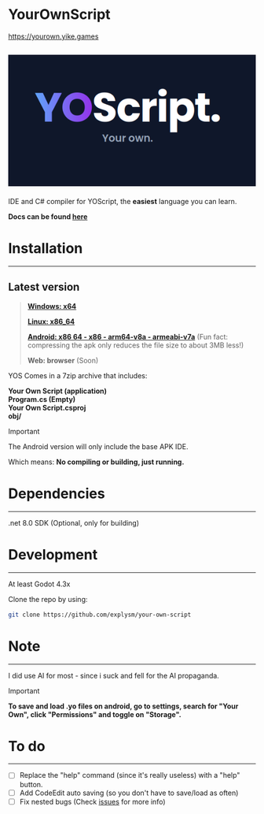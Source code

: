 # YourOwnScript

https://yourown.yike.games

![YOScript. Your Own](images/YourOwn.png)
---
IDE and C# compiler for YOScript, the **easiest** language you can learn.

**Docs can be found [here](https://yourown.yike.games/docs.html)**

# Installation
---

## Latest version

>**[Windows: x64](https://github.com/explysm/your-own-script/releases/latest/download/YOSIDE-windows-x64.7z)**
>
>**[Linux: x86_64](https://github.com/explysm/your-own-script/releases/latest/download/YOSIDE-linux-x86_64.7z)**
>
>**[Android: x86 64 - x86 - arm64-v8a - armeabi-v7a](https://github.com/explysm/your-own-script/releases/latest/download/YOSIDE-android.7z)** (Fun fact: compressing the apk only reduces the file size to about 3MB less!)
>
>**Web: browser** (Soon)

YOS Comes in a 7zip archive that includes:

**Your Own Script (application)**<br>
**Program.cs (Empty)**<br>
**Your Own Script.csproj**<br>
**obj/**<br>

> [!IMPORTANT]
>
> The Android version will only include the base APK IDE.<br>
>
> Which means: **No compiling or building, just running.**

# Dependencies
---
.net 8.0 SDK (Optional, only for building)

# Development
---
At least Godot 4.3x



Clone the repo by using:

```bash
git clone https://github.com/explysm/your-own-script
```

# Note
---
I did use AI for most - since i suck and fell for the AI propaganda.

> [!IMPORTANT]
>
> **To save and load .yo files on android, go to settings, search for "Your Own", click "Permissions" and toggle on "Storage".**

# To do

---

- [ ] Replace the "help" command (since it's really useless) with a "help" button.
- [ ] Add CodeEdit auto saving (so you don't have to save/load as often) 
- [ ] Fix nested bugs (Check [issues](https://github.com/explysm/your-own-script/issues) for more info) 